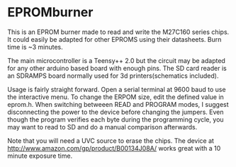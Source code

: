 EPROMburner
===========

This is an EPROM burner made to read and write the M27C160 series chips. It
could easily be adapted for other EPROMS using their datasheets. Burn time is
~3 minutes.

The main microcontroller is a Teensy++ 2.0 but the circuit may be adapted for
any other arduino based board with enough pins. The SD card reader is an SDRAMPS
board normally used for 3d printers(schematics included).

Usage is fairly straight forward. Open a serial terminal at 9600 baud to use the
interactive menu. To change the ERPOM size, edit the defined value in eprom.h.
When switching betweeen READ and PROGRAM modes, I suggest disconnecting the
power to the device before changing the jumpers. Even though the program
verifies each byte during the programming cycle, you may want to read to SD and
do a manual comparison afterwards.

Note that you will need a UVC source to erase the chips. The device at
http://www.amazon.com/gp/product/B00134J08A/ works great with a 10 minute
exposure time.